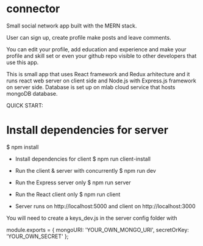 # connector

Small social network app built with the MERN stack.

User can sign up, create profile make posts and leave comments.

You can edit your profile, add education and experience and make your profile and skill set 
or even your github repo visible to other developers that use this app.

This is small app that uses React framework and Redux arhitecture and it runs react web server on client side
and Node.js with Express.js framework on server side.
Database is set up on mlab cloud service that hosts mongoDB database.


QUICK START:

# Install dependencies for server
$ npm install

- Install dependencies for client
$ npm run client-install

- Run the client & server with concurrently
$ npm run dev

- Run the Express server only
$ npm run server

- Run the React client only
$ npm run client

- Server runs on http://localhost:5000 and client on http://localhost:3000


You will need to create a keys_dev.js in the server config folder with

module.exports = {
  mongoURI: 'YOUR_OWN_MONGO_URI',
  secretOrKey: 'YOUR_OWN_SECRET'
};
 







